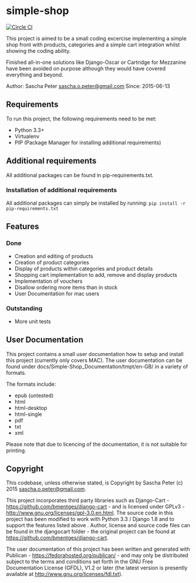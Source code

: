 # simple-shop

[![Circle CI](https://circleci.com/gh/Sascha-Peter/simple-shop.svg?style=svg)](https://circleci.com/gh/Sascha-Peter/simple-shop)

This project is aimed to be a small coding excercise implementing
a simple shop front with products, categories 
and a simple cart integration whilst showing the coding ability.

Finished all-in-one solutions like Django-Oscar or Cartridge for Mezzanine
have been avoided on purpose although they would have covered everything and
beyond.

Author: Sascha Peter <sascha.o.peter@gmail.com>
Since: 2015-06-13

## Requirements
To run this project, the following requirements need to be met:
* Python 3.3+
* Virtualenv
* PIP (Package Manager for installing additional requirements)

## Additional requirements
All additional packages can be found in pip-requirements.txt.

### Installation of additional requirements
All additional packages can simply be installed by running:
`pip install -r pip-requirements.txt`

## Features

### Done
* Creation and editing of products
* Creation of product categories
* Display of products within categories and product details
* Shopping cart implementation to add, remove and display products
* Implementation of vouchers
* Disallow ordering more items than in stock
* User Documentation for mac users

### Outstanding
* More unit tests

## User Documentation
This project contains a small user documentation how to setup and install this project (currently only covers MAC).
The user documentation can be found under docs/Simple-Shop_Documentation/tmpt/en-GB/ in a variety of formats.

The formats include:
* epub (untested)
* html
* html-desktop
* html-single
* pdf
* txt
* xml

Please note that due to licencing of the documentation, it is not suitable for printing.

## Copyright
This codebase, unless otherwise stated, is Copyright by Sascha Peter (c) 2015 sascha.o.peter@gmail.com.

This project incorporates third party libraries such as Django-Cart - https://github.com/bmentges/django-cart - and is licensed under GPLv3 - http://www.gnu.org/licenses/gpl-3.0.en.html. The source code in this project has been modified to work with Python 3.3 / Django 1.8 and to support the features listed above . Author, license and source code files can be found in the djangocart folder - the original project can be found at https://github.com/bmentges/django-cart.

The user documentation of this project has been written and generated with Publican - https://fedorahosted.org/publican/ - and may only be distributed subject to the terms and conditions set forth in the GNU Free Documentation License (GFDL), V1.2 or later (the latest version is presently available at http://www.gnu.org/licenses/fdl.txt).
